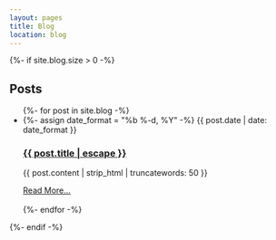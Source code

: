 ```yaml
---
layout: pages
title: Blog
location: blog
---
```

<html>
<div class="white-space">
    {%- if site.blog.size > 0 -%}
        <h2 class="post-list-heading">Posts</h2>
        <ul class="post-list">
          {%- for post in site.blog -%}
          <li>
            {%- assign date_format = "%b %-d, %Y" -%}
            <span class="post-meta">{{ post.date | date: date_format }}</span>
            <h3>
              <a class="post-link" href="{{ post.url | relative_url }}">
                {{ post.title | escape }}
              </a>
            </h3>
            <p>
              {{ post.content | strip_html | truncatewords: 50 }}
            </p>
          </li>
          <div class="button">
              <a href="{{ post.url | relative_url }}">Read More...</a>
          </div>
          <br/>
          {%- endfor -%}
        </ul>
    {%- endif -%}
  </div>
</html>
